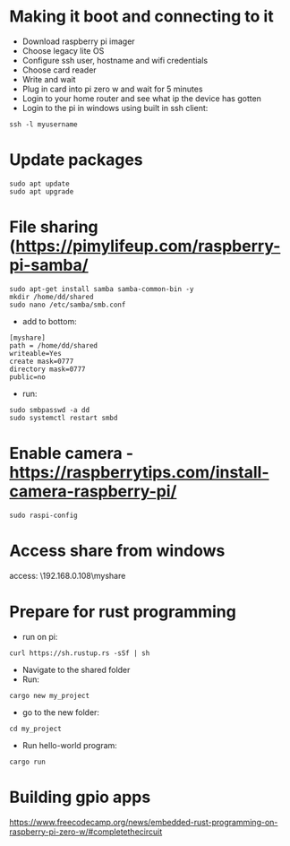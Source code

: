# Making it boot and connecting to it

- Download raspberry pi imager
- Choose legacy lite OS
- Configure ssh user, hostname and wifi credentials
- Choose card reader
- Write and wait
- Plug in card into pi zero w and wait for 5 minutes
- Login to your home router and see what ip the device has gotten
- Login to the pi in windows using built in ssh client:
```
ssh -l myusername
```

# Update packages
```
sudo apt update
sudo apt upgrade
```

# File sharing (https://pimylifeup.com/raspberry-pi-samba/
```
sudo apt-get install samba samba-common-bin -y
mkdir /home/dd/shared
sudo nano /etc/samba/smb.conf
```

- add to bottom:
```
[myshare]
path = /home/dd/shared
writeable=Yes
create mask=0777
directory mask=0777
public=no
```

- run:
```
sudo smbpasswd -a dd
sudo systemctl restart smbd
```

# Enable camera - https://raspberrytips.com/install-camera-raspberry-pi/
```
sudo raspi-config
```

# Access share from windows
access: \\192.168.0.108\myshare

# Prepare for rust programming
- run on pi:

```
curl https://sh.rustup.rs -sSf | sh
```

- Navigate to the shared folder
- Run:
```
cargo new my_project
```

- go to the new folder:
```
cd my_project
```

- Run hello-world program:
```
cargo run
```

# Building gpio apps

https://www.freecodecamp.org/news/embedded-rust-programming-on-raspberry-pi-zero-w/#completethecircuit
